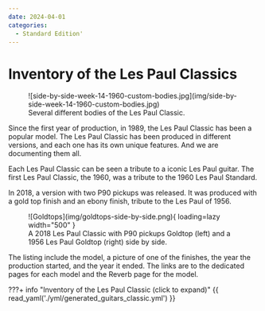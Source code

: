 ```yaml
---
date: 2024-04-01
categories:
  - Standard Edition'
---
```

# Inventory of the Les Paul Classics

<figure markdown="span">
    ![side-by-side-week-14-1960-custom-bodies.jpg](img/side-by-side-week-14-1960-custom-bodies.jpg)
    <figcaption>
    Several different bodies of the Les Paul Classic.
</figcaption>
</figure>

Since the first year of production, in 1989, the Les Paul Classic has been a popular model.
The Les Paul Classic has been produced in different versions, and each one has its own unique features.
And we are documenting them all.
<!-- more -->

Each Les Paul Classic can be seen a tribute to a iconic Les Paul guitar.
The first Les Paul Classic, the 1960, was a tribute to the 1960 Les Paul Standard.


In 2018, a version with two P90 pickups was released.
It was produced with a gold top finish and an ebony finish, tribute to the Les Paul of 1956.

<figure markdown="span">
    ![Goldtops](img/goldtops-side-by-side.png){ loading=lazy width="500" }
    <figcaption>
    A 2018 Les Paul Classic with P90 pickups Goldtop (left)
    and a 1956 Les Paul Goldtop (right) side by side.
</figcaption>
</figure>


The listing include the model, a picture of one of the finishes, the year the production started, and the year it ended.
The links are to the dedicated pages for each model and the Reverb page for the model.

???+ info "Inventory of the Les Paul Classic (click to expand)"
    {{ read_yaml('./yml/generated_guitars_classic.yml')  }}
